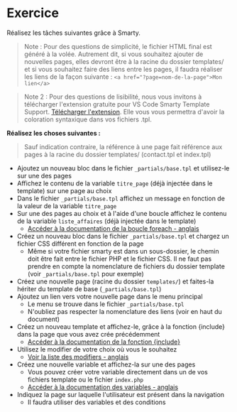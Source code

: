 # Exercice

Réalisez les tâches suivantes grâce à Smarty.

> Note : Pour des questions de simplicité, le fichier HTML final est généré à la volée. Autrement dit, si vous souhaitez ajouter de nouvelles pages, elles devront être à la racine du dossier templates/ et si vous souhaitez faire des liens entre les pages, il faudra réaliser les liens de la façon suivante : `<a href="?page=nom-de-la-page">Mon lien</a>`

> Note 2 : Pour des questions de lisibilité, nous vous invitons à télécharger l'extension gratuite pour VS Code Smarty Template Support. [Télécharger l'extension](https://marketplace.visualstudio.com/items?itemName=aswinkumar863.smarty-template-support). Elle vous vous permettra d'avoir la coloration syntaxique dans vos fichiers .tpl.

**Réalisez les choses suivantes :**

> Sauf indication contraire, la référence à une page fait référence aux pages à la racine du dossier templates/ (contact.tpl et index.tpl)

- Ajoutez un nouveau bloc dans le fichier `_partials/base.tpl` et utilisez-le sur une des pages
- Affichez le contenu de la variable `titre_page` (déjà injectée dans le template) sur une page au choix
- Dans le fichier `_partials/base.tpl` affichez un message en fonction de la valeur de la variable `titre_page`
- Sur une des pages au choix et à l'aide d'une boucle affichez le contenu de la variable `liste_affaires` (déjà injectée dans le template)
    - [Accéder à la documentation de la boucle foreach - anglais](https://smarty-php.github.io/smarty/4.x/designers/language-builtin-functions/language-function-foreach/)
- Créez un nouveau bloc dans le fichier `_partials/base.tpl` et chargez un fichier CSS différent en fonction de la page
    - Même si votre fichier smarty est dans un sous-dossier, le chemin doit être fait entre le fichier PHP et le fichier CSS. Il ne faut pas prendre en compte la nomenclature de fichiers du dossier template (voir `_partials/base.tpl` pour exemple)
- Créez une nouvelle page (racine du dossier `templates/`) et faites-la hériter du template de base (`_partials/base.tpl`)
- Ajoutez un lien vers votre nouvelle page dans le menu principal
    - Le menu se trouve dans le fichier `_partials/base.tpl`
    - N'oubliez pas respecter la nomenclature des liens (voir en haut du document)
- Créez un nouveau template et affichez-le, grâce à la fonction {include} dans la page que vous avez crée précédemment
    - [Accéder à la documentation de la fonction {include}](https://smarty-php.github.io/smarty/4.x/designers/language-builtin-functions/language-function-include/)
- Utilisez le modifier de votre choix où vous le souhaitez
    - [Voir la liste des modifiers - anglais](https://smarty-php.github.io/smarty/4.x/designers/language-modifiers/)
- Créez une nouvelle variable et affichez-la sur une des pages
    - Vous pouvez créer votre variable directement dans un de vos fichiers template ou le fichier `index.php`
    - [Accéder à la documentation des variables - anglais](https://smarty-php.github.io/smarty/4.x/designers/language-variables/)
- Indiquez la page sur laquelle l'utilisateur est présent dans la navigation
    - Il faudra utiliser des variables et des conditions